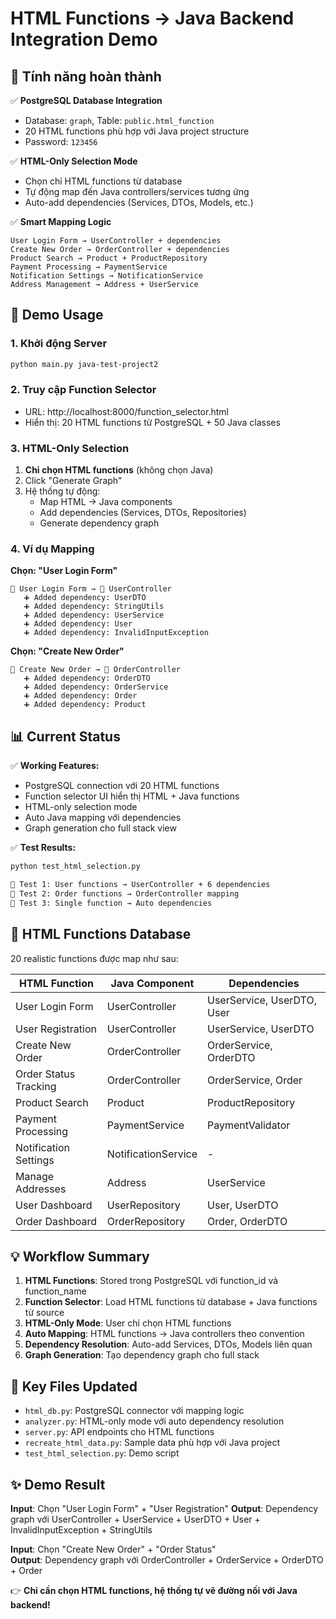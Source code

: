 # HTML Functions → Java Backend Integration Demo

## 🎯 Tính năng hoàn thành

✅ **PostgreSQL Database Integration**
- Database: `graph`, Table: `public.html_function` 
- 20 HTML functions phù hợp với Java project structure
- Password: `123456`

✅ **HTML-Only Selection Mode**
- Chọn chỉ HTML functions từ database
- Tự động map đến Java controllers/services tương ứng
- Auto-add dependencies (Services, DTOs, Models, etc.)

✅ **Smart Mapping Logic**
```
User Login Form → UserController + dependencies
Create New Order → OrderController + dependencies  
Product Search → Product + ProductRepository
Payment Processing → PaymentService
Notification Settings → NotificationService
Address Management → Address + UserService
```

## 🚀 Demo Usage

### 1. Khởi động Server
```bash
python main.py java-test-project2
```

### 2. Truy cập Function Selector  
- URL: http://localhost:8000/function_selector.html
- Hiển thị: 20 HTML functions từ PostgreSQL + 50 Java classes

### 3. HTML-Only Selection
1. **Chỉ chọn HTML functions** (không chọn Java)
2. Click "Generate Graph"
3. Hệ thống tự động:
   - Map HTML → Java components
   - Add dependencies (Services, DTOs, Repositories)
   - Generate dependency graph

### 4. Ví dụ Mapping

**Chọn: "User Login Form"**
```
📱 User Login Form → 🔧 UserController
   ➕ Added dependency: UserDTO
   ➕ Added dependency: StringUtils  
   ➕ Added dependency: UserService
   ➕ Added dependency: User
   ➕ Added dependency: InvalidInputException
```

**Chọn: "Create New Order"**  
```
📱 Create New Order → 🔧 OrderController
   ➕ Added dependency: OrderDTO
   ➕ Added dependency: OrderService
   ➕ Added dependency: Order
   ➕ Added dependency: Product
```

## 📊 Current Status

✅ **Working Features:**
- PostgreSQL connection với 20 HTML functions
- Function selector UI hiển thị HTML + Java functions
- HTML-only selection mode
- Auto Java mapping với dependencies
- Graph generation cho full stack view

✅ **Test Results:**
```bash
python test_html_selection.py

🧪 Test 1: User functions → UserController + 6 dependencies
🧪 Test 2: Order functions → OrderController mapping  
🧪 Test 3: Single function → Auto dependencies
```

## 🎯 HTML Functions Database

20 realistic functions được map như sau:

| HTML Function | Java Component | Dependencies |
|---------------|----------------|--------------|
| User Login Form | UserController | UserService, UserDTO, User |
| User Registration | UserController | UserService, UserDTO |
| Create New Order | OrderController | OrderService, OrderDTO |
| Order Status Tracking | OrderController | OrderService, Order |
| Product Search | Product | ProductRepository |
| Payment Processing | PaymentService | PaymentValidator |
| Notification Settings | NotificationService | - |
| Manage Addresses | Address | UserService |
| User Dashboard | UserRepository | User, UserDTO |
| Order Dashboard | OrderRepository | Order, OrderDTO |

## 💡 Workflow Summary

1. **HTML Functions**: Stored trong PostgreSQL với function_id và function_name
2. **Function Selector**: Load HTML functions từ database + Java functions từ source
3. **HTML-Only Mode**: User chỉ chọn HTML functions
4. **Auto Mapping**: HTML functions → Java controllers theo convention  
5. **Dependency Resolution**: Auto-add Services, DTOs, Models liên quan
6. **Graph Generation**: Tạo dependency graph cho full stack

## 🔧 Key Files Updated

- `html_db.py`: PostgreSQL connector với mapping logic
- `analyzer.py`: HTML-only mode với auto dependency resolution
- `server.py`: API endpoints cho HTML functions
- `recreate_html_data.py`: Sample data phù hợp với Java project
- `test_html_selection.py`: Demo script

## ✨ Demo Result

**Input**: Chọn "User Login Form" + "User Registration"
**Output**: Dependency graph với UserController + UserService + UserDTO + User + InvalidInputException + StringUtils

**Input**: Chọn "Create New Order" + "Order Status"  
**Output**: Dependency graph với OrderController + OrderService + OrderDTO + Order

👉 **Chỉ cần chọn HTML functions, hệ thống tự vẽ đường nối với Java backend!**
